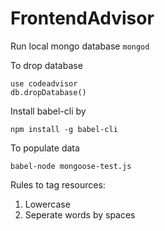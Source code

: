 # FrontendAdvisor

Run local mongo database
`mongod`

To drop database
```
use codeadvisor
db.dropDatabase()
```

Install babel-cli by
```
npm install -g babel-cli
```

To populate data
```
babel-node mongoose-test.js
```

Rules to tag resources:
1. Lowercase
2. Seperate words by spaces
